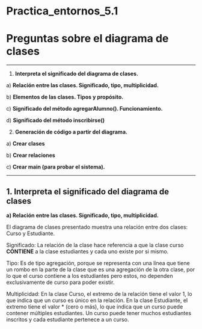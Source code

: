 # Practica_entornos_5.1
# Preguntas sobre el diagrama de clases 

---

1. **Interpreta el significado del diagrama de clases.**

a) **Relación entre las clases. Significado, tipo, multiplicidad.** 

b) **Elementos de las clases. Tipos y propósito.**  

c) **Significado del método agregarAlumno(). Funcionamiento.**  

d) **Significado del método inscribirse()** 

2. **Generación de código a partir del diagrama.**  

a) **Crear clases** 

b) **Crear relaciones** 

c) **Crear main (para probar el sistema).** 

---

## 1. Interpreta el significado del diagrama de clases

 **a) Relación entre las clases. Significado, tipo, multiplicidad.**

El diagrama de clases presentado muestra una relación entre dos clases: Curso y Estudiante.

Significado:
La relación de la clase hace referencia a que la clase curso **CONTIENE** a la clase estudiantes y cada uno existe por si mismo.

Tipo:
Es de tipo agregación, porque se representa con una línea que tiene un rombo en la parte de la clase que es una agregación de la otra clase, 
por lo que el curso contiene a los estudiantes pero estos, no dependen exclusivamente de curso para poder existir.

Multiplicidad:
En la clase Curso, el extremo de la relación tiene el valor 1, lo que indica que un curso es único en la relación.
En la clase Estudiante, el extremo tiene el valor * (cero o más), lo que indica que un curso puede contener múltiples estudiantes.
Un curso puede tener muchos estudiantes inscritos y cada estudiante pertenece a un curso.
